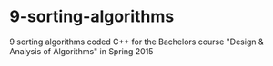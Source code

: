 # 9-sorting-algorithms
9 sorting algorithms coded C++ for the Bachelors course "Design &amp; Analysis of Algorithms" in Spring 2015
